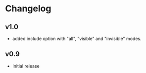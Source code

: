 # Changelog

## v1.0

+ added include option with "all", "visible" and "invisible" modes. 

## v0.9
* Initial release